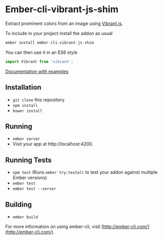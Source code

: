 # Ember-cli-vibrant-js-shim

Extract prominent colors from an image using [Vibrant.js](http://jariz.github.io/vibrant.js/).

To include in your project install the addon as usual

```js
ember install ember-cli-vibrant-js-shim
```

You can then use it in an ES6 style

```js
import Vibrant from 'vibrant';
```

[Documentation with examples](http://chrismasters.net/ember-cli-vibrant-js-shim/)

## Installation

* `git clone` this repository
* `npm install`
* `bower install`

## Running

* `ember server`
* Visit your app at http://localhost:4200.

## Running Tests

* `npm test` (Runs `ember try:testall` to test your addon against multiple Ember versions)
* `ember test`
* `ember test --server`

## Building

* `ember build`

For more information on using ember-cli, visit [http://ember-cli.com/](http://ember-cli.com/).
